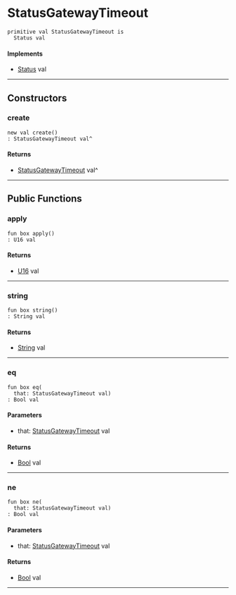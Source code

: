 # StatusGatewayTimeout

```pony
primitive val StatusGatewayTimeout is
  Status val
```

#### Implements

* [Status](net-http-Status) val

---

## Constructors

### create

```pony
new val create()
: StatusGatewayTimeout val^
```

#### Returns

* [StatusGatewayTimeout](net-http-StatusGatewayTimeout) val^

---

## Public Functions

### apply

```pony
fun box apply()
: U16 val
```

#### Returns

* [U16](builtin-U16) val

---

### string

```pony
fun box string()
: String val
```

#### Returns

* [String](builtin-String) val

---

### eq

```pony
fun box eq(
  that: StatusGatewayTimeout val)
: Bool val
```
#### Parameters

*   that: [StatusGatewayTimeout](net-http-StatusGatewayTimeout) val

#### Returns

* [Bool](builtin-Bool) val

---

### ne

```pony
fun box ne(
  that: StatusGatewayTimeout val)
: Bool val
```
#### Parameters

*   that: [StatusGatewayTimeout](net-http-StatusGatewayTimeout) val

#### Returns

* [Bool](builtin-Bool) val

---

